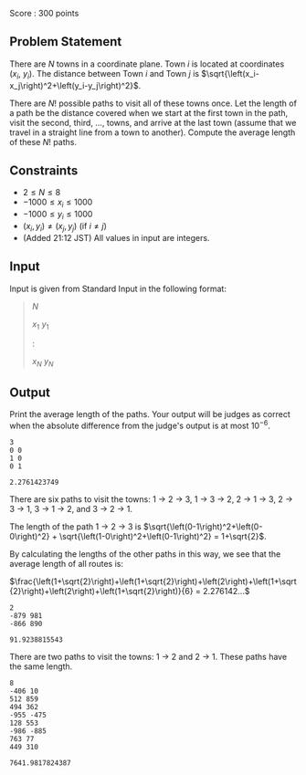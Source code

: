 Score : $300$ points

## Problem Statement

There are $N$ towns in a coordinate plane. Town $i$ is located at coordinates ($x_i$, $y_i$). The distance between Town $i$ and Town $j$ is $\sqrt{\left(x_i-x_j\right)^2+\left(y_i-y_j\right)^2}$.

There are $N!$ possible paths to visit all of these towns once. Let the length of a path be the distance covered when we start at the first town in the path, visit the second, third, $\dots$, towns, and arrive at the last town (assume that we travel in a straight line from a town to another). Compute the average length of these $N!$ paths.

## Constraints

- $2 \leq N \leq 8$
- $-1000 \leq x_i \leq 1000$
- $-1000 \leq y_i \leq 1000$
- $\left(x_i, y_i\right) \neq \left(x_j, y_j\right)$ (if $i \neq j$)
- (Added 21:12 JST) All values in input are integers.

## Input

Input is given from Standard Input in the following format:

> $N$
> 
> $x_1$ $y_1$
> 
> $:$
> 
> $x_N$ $y_N$

## Output

Print the average length of the paths.
Your output will be judges as correct when the absolute difference from the judge's output is at most $10^{-6}$.

```input1
3
0 0
1 0
0 1
```

```output1
2.2761423749
```

There are six paths to visit the towns: $1$ → $2$ → $3$, $1$ → $3$ → $2$, $2$ → $1$ → $3$, $2$ → $3$ → $1$, $3$ → $1$ → $2$, and $3$ → $2$ → $1$.

The length of the path $1$ → $2$ → $3$ is $\sqrt{\left(0-1\right)^2+\left(0-0\right)^2} + \sqrt{\left(1-0\right)^2+\left(0-1\right)^2} = 1+\sqrt{2}$.

By calculating the lengths of the other paths in this way, we see that the average length of all routes is:

$\frac{\left(1+\sqrt{2}\right)+\left(1+\sqrt{2}\right)+\left(2\right)+\left(1+\sqrt{2}\right)+\left(2\right)+\left(1+\sqrt{2}\right)}{6} = 2.276142...$

```input2
2
-879 981
-866 890
```

```output2
91.9238815543
```

There are two paths to visit the towns: $1$ → $2$ and $2$ → $1$. These paths have the same length.

```input3
8
-406 10
512 859
494 362
-955 -475
128 553
-986 -885
763 77
449 310
```

```output3
7641.9817824387
```
